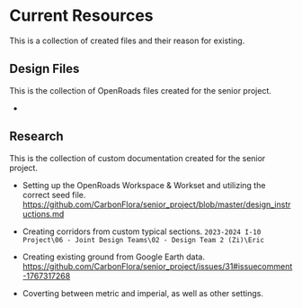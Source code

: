 # Current Resources
This is a collection of created files and their reason for existing.

## Design Files
This is the collection of OpenRoads files created for the senior project.

- 


## Research 
This is the collection of custom documentation created for the senior project.

- Setting up the OpenRoads Workspace & Workset and utilizing the correct seed file.
<https://github.com/CarbonFlora/senior_project/blob/master/design_instructions.md>

- Creating corridors from custom typical sections.
`2023-2024 I-10 Project\06 - Joint Design Teams\02 - Design Team 2 (Zi)\Eric`

- Creating existing ground from Google Earth data. 
<https://github.com/CarbonFlora/senior_project/issues/31#issuecomment-1767317268>

- Coverting between metric and imperial, as well as other settings.
